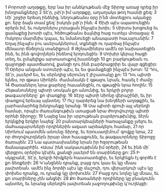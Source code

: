 1 Բորոտի աղօթքը, երբ նա իր անձկութեան մէջ Տիրոջ առաջ դրեց իր խնդրանքները
2 Տէ՛ր, լսի՛ր իմ աղօթքը,
աղաղակս թող հասնի քեզ:
3 Մի՛ շրջիր երեսդ ինձնից,
նեղութեանս օրը ի՛նձ մօտեցրու ականջը քո.
երբ ձայն տամ քեզ՝ իսկոյն լսի՛ր ինձ:
4 Ծխի պէս սպառուեցին օրերն իմ,
եւ ոսկորներս չորացան ինչպէս խռիւ:
5 Սիրտս խոցուեց եւ ցամաքեց խոտի պէս,
հեծութեանս ձայնից հաց ուտելս մոռացայ:
6 Ոսկորս մարմնիս կպաւ,
եւ նմանուեցի անապատի հաւալուսնին:
7 Եղայ ինչպէս բու աւերակներում,
տքնեցի ու դարձայ ինչպէս մենաւոր ճնճղուկ տանիքում:
8 Թշնամիներս ամէն օր նախատեցին ինձ,
եւ ինձ գովողներն ինձնով երդուեցին:
9 Մոխիր կերայ հացի տեղ, եւ ըմպելիքս արտասուքով խառնեցի
10 քո բարկութեան ու զայրոյթի պատճառով,
քանզի դու ինձ բարձրացրիր եւ վայր գցեցիր:
11 Օրերս անցան ստուերի պէս,
եւ ես ցամաքեցի ինչպէս խոտ:
12 Դու, Տէ՛ր, յաւերժ ես,
եւ սերնդից սերունդ է յիշատակը քո:
13 Դու պիտի ելնես, որ գթաս Սիոնին.
ժամանակն է գթալու նրան, հասել է ժամը:
14 Ծառաներդ նրա քարերը հաւանեցին,
ու գթացին նրա հողին:
15 Հեթանոսները պիտի սոսկան քո անունից,
եւ երկրի բոլոր թագաւորները՝ քո փառքից:
16 Տէրը պիտի Սիոնը վերաշինի,
եւ իր փառքով երեւայ այնտեղ:
17 Ուշ դարձրեց նա խեղճերի աղօթքին, եւ չարհամարհեց խնդրանքը նրանց:
18 Սա պիտի գրուի այլ սերնդի համար,
որպէս ժառանգութիւն ստացած նրա ժողովուրդը պիտի օրհնի Տիրոջը:
19 Նայեց նա իր սրբութեան բարձրութիւնից,
Տէրն երկնքից երկիր նայեց՝
20 բանտարկեալների հառաչանքը լսելու
եւ մահապարտների որդիներին ազատ արձակելու համար,
21 որ Սիոնում պատմեն անունը Տիրոջ, եւ Երուսաղէմում՝ գովքը նրա,
22 որ ժողովուրդներն իրար մօտ հաւաքուեն,
եւ թագաւորները Տիրոջը ծառայեն:
23 Նա պատասխանեց նրան իր հզօրութեան ճանապարհին.
«Ասա՛ ինձ սակաւութիւնն իմ օրերի,
24 եւ ինձ մի՛ վերցրու օրերիս կէսին,
քանզի յաւերժ են տարիները քո:
25 Ի սկզբանէ, Տէ՛ր, երկրի հիմքերն հաստատեցիր,
եւ երկինքն էլ գործն է քո ձեռքերի:
26 Կ՚անցնեն դրանք, բայց դու կաս եւ կը մնաս յաւիտեան.
ամէն ինչ ձորձի պէս կը մաշուի,
դու վերարկուի պէս կը փոխես դրանք, ու դրանք կը փոխուեն:
27 Բայց դու նոյնը կը մնաս,
եւ քո տարիները չեն անցնի:
28 Քո ծառաների որդիները կը բնակուեն այնտեղ,
եւ նրանց սերնդին յաւիտեան յաջողութիւնը կ՚ուղեկցի:
